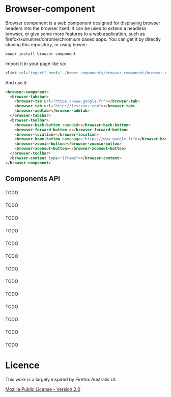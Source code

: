 Browser-component
=================

Browser component is a web component designed for displaying browser headers into the browser itself. It can be used to extend a headless browser, or give some more features to a web application, such as firefox/xulrunner/chrome/chromium based apps.
You can get it by directly cloning this repository, or using bower:

```bash
bower install browser-component
```

Import it in your page like so:

```html
<link rel="import" href="./bower_components/browser-component/browser-component.html" />
```

And use it:

```html
<browser-component>
  <browser-tabsbar>
    <browser-tab url="https://www.google.fr"></browser-tab>
    <browser-tab url="http://lestrans.com"></browser-tab>
    <browser-addtab></browser-addtab>
  </browser-tabsbar>
  <browser-toolbar>
    <browser-back-button rounded></browser-back-button>
    <browser-forward-button ></browser-forward-button>
    <browser-location></browser-location>
    <browser-home-button homepage="https://www.google.fr"></browser-home-button>
    <browser-zoomin-button></browser-zoomin-button>
    <browser-zoomout-button></browser-zoomout-button>
  </browser-toolbar>
  <browser-content type="iframe"></browser-content>
</browser-component>
```

## Components API

### <browser-component>

TODO

### <browser-tabsbar>

TODO

### <browser-tab>

TODO

### <browser-add-tab>

TODO

### <browser-toolbar>

TODO

### <browser-button>

TODO

### <browser-back-button>

TODO

### <browser-forward-button>

TODO

### <browser-location>

TODO

### <browser-home-button>

TODO

### <browser-zoomin-button>

TODO

### <browser-zoomout-button>

TODO

### <browser-content>

TODO

# Licence

This work is a largely inspired by Firefox Australis UI.

[Mozilla Public License - Version 2.0](https://www.mozilla.org/MPL/2.0/)
